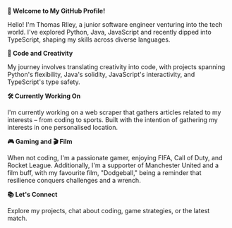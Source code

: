 **👋 Welcome to My GitHub Profile!**

Hello! I'm Thomas RIley, a junior software engineer venturing into the tech world. I've explored Python, Java, JavaScript and recently dipped into TypeScript, shaping my skills across diverse languages.

**🚀 Code and Creativity**

My journey involves translating creativity into code, with projects spanning Python's flexibility, Java's solidity, JavaScript's interactivity, and TypeScript's type safety.

**🛠️ Currently Working On**

I'm currently working on a web scraper that gathers articles related to my interests – from coding to sports. Built with the intention of gathering my interests in one personalised location.  

**🎮 Gaming and 🎬 Film**

When not coding, I'm a passionate gamer, enjoying FIFA, Call of Duty, and Rocket League. Additionally, I'm a supporter of Manchester United and a film buff, with my favourite film, "Dodgeball," being a reminder that resilience conquers challenges and a wrench.


**📚 Let's Connect**

 Explore my projects, chat about coding, game strategies, or the latest match.

<!---
TRiley1/TRiley1 is a ✨ special ✨ repository because its `README.md` (this file) appears on your GitHub profile.
You can click the Preview link to take a look at your changes.
--->
